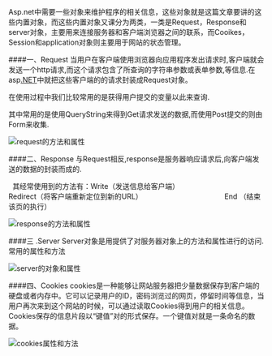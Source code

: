 Asp.net中需要一些对象来维护程序的相关信息，这些对象就是这篇文章要讲的这些内置对象，而这些内置对象又课分为两类，一类是Request，Response和server对象，主要用来连接服务器和客户端浏览器之间的联系，而Cooikes，Session和application对象则主要用于网站的状态管理。

####一、Request
当用户在客户端使用浏览器向应用程序发出请求时,客户端就会发送一个http请求,而这个请求包含了所查询的字符串参数或表单参数,等信息.在asp[.NET](http://lib.csdn.net/base/dotnet)中就把这些客户端的的请求封装成Request对象。

在使用过程中我们比较常用的是获得用户提交的变量以此来查询.

其中常用的是使用QueryString来得到Get请求发送的数据,而使用Post提交的则由Form来收集.

![request的方法和属性](http://upload-images.jianshu.io/upload_images/66256-2cabd93114d0c170.png?imageMogr2/auto-orient/strip%7CimageView2/2/w/1240)

####二、Response
与Request相反,response是服务器响应请求后,向客户端发送的数据的封装而成的.

 
其经常使用到的方法有：Write（发送信息给客户端）
                                        Redirect（将客户端重新定位到新的URL）
                                        End （结束该页的执行）

![response的方法和属性](http://upload-images.jianshu.io/upload_images/66256-a0b1740ec10b83d9.png?imageMogr2/auto-orient/strip%7CimageView2/2/w/1240)

####三 .Server
Server对象是用提供了对服务器对象上的方法和属性进行的访问.
常用的属性和方法

![server的对象和属性](http://upload-images.jianshu.io/upload_images/66256-02b78632aa3f2495.png?imageMogr2/auto-orient/strip%7CimageView2/2/w/1240)


####四、Cookies
cookies是一种能够让网站服务器把少量数据保存到客户端的硬盘或者内存中。它可以记录用户的ID，密码浏览过的网页，停留时间等信息，当用户再次来到这个网站的时候，可以通过读取Cookies得到用户的相关信息。
Cookies保存的信息片段以“键值”对的形式保存。一个键值对就是一条命名的数据。



![cookies属性和方法](http://upload-images.jianshu.io/upload_images/66256-4e0374786e63d3c3.png?imageMogr2/auto-orient/strip%7CimageView2/2/w/1240)



